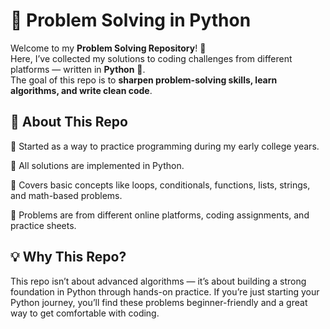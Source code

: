 # 🐍 Problem Solving in Python  

Welcome to my **Problem Solving Repository**! 🚀  
Here, I’ve collected my solutions to coding challenges from different platforms — written in **Python** 🐍.  
The goal of this repo is to **sharpen problem-solving skills, learn algorithms, and write clean code**.  


## 📌 About This Repo

🏫 Started as a way to practice programming during my early college years.

🐍 All solutions are implemented in Python.

🌱 Covers basic concepts like loops, conditionals, functions, lists, strings, and math-based problems.

🎯 Problems are from different online platforms, coding assignments, and practice sheets.

## 💡 Why This Repo?

This repo isn’t about advanced algorithms — it’s about building a strong foundation in Python through hands-on practice.
If you’re just starting your Python journey, you’ll find these problems beginner-friendly and a great way to get comfortable with coding.
